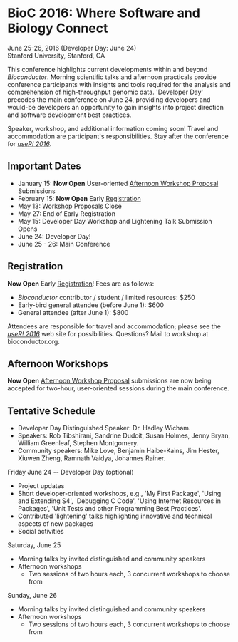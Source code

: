 # BioC 2016: Where Software and Biology Connect

June 25-26, 2016 (Developer Day: June 24)<br />
Stanford University, Stanford, CA<br />

This conference highlights current developments within and beyond
_Bioconductor_. Morning scientific talks and afternoon practicals
provide conference participants with insights and tools required for
the analysis and comprehension of high-throughput genomic
data. 'Developer Day' precedes the main conference on June 24,
providing developers and would-be developers an opportunity to gain
insights into project direction and software development best
practices.

Speaker, workshop, and additional information coming soon! Travel and
accommodation are participant's responsibilities. Stay after the
conference for _[useR! 2016]_.


## Important Dates

- January 15: **Now Open** User-oriented
  [Afternoon Workshop Proposal][] Submissions
- February 15: **Now Open** Early [Registration][]
- May 13: Workshop Proposals Close
- May 27: End of Early Registration
- May 15: Developer Day Workshop and Lightening Talk Submission Opens
- June 24: Developer Day!
- June 25 - 26: Main Conference

## Registration

**Now Open** Early [Registration][]! Fees are as follows:

- _Bioconductor_ contributor / student / limited resources: $250
- Early-bird general attendee (before June 1): $600
- General attendee (after June 1): $800

Attendees are responsible for travel and accommodation; please see the
_[useR! 2016][]_ web site for possibilities. Questions? Mail to
workshop at bioconductor.org.

## Afternoon Workshops

**Now Open** [Afternoon Workshop Proposal][] submissions are now being
accepted for two-hour, user-oriented sessions during the main
conference.

## Tentative Schedule

- Developer Day Distinguished Speaker: Dr. Hadley Wicham.
- Speakers: Rob Tibshirani, Sandrine Dudoit, Susan Holmes, Jenny
  Bryan, William Greenleaf, Stephen Montgomery.
- Community speakers: Mike Love, Benjamin Haibe-Kains, Jim Hester,
  Xiuwen Zheng, Ramnath Vaidya, Johannes Rainer.

Friday June 24 -- Developer Day (optional)

- Project updates
- Short developer-oriented workshops, e.g., 'My First Package', 'Using
  and Extending S4', 'Debugging C Code', 'Using Internet Resources in
  Packages', 'Unit Tests and other Programming Best Practices'.
- Contributed 'lightening' talks highlighting innovative and technical
  aspects of new packages
- Social activities

Saturday, June 25

- Morning talks by invited distinguished and community speakers
- Afternoon workshops
  - Two sessions of two hours each, 3 concurrent workshops to choose
    from

Sunday, June 26

- Morning talks by invited distinguished and community speakers
- Afternoon workshops
  - Two sessions of two hours each, 3 concurrent workshops to choose
    from

[Registration]: https://cmetracker.net/RP/Login?formname=RegLoginLive&EventID=33505
[Afternoon Workshop Proposal]: https://www.surveymonkey.com/r/GGR5GVK
[useR! 2016]: http://user2016.org/
